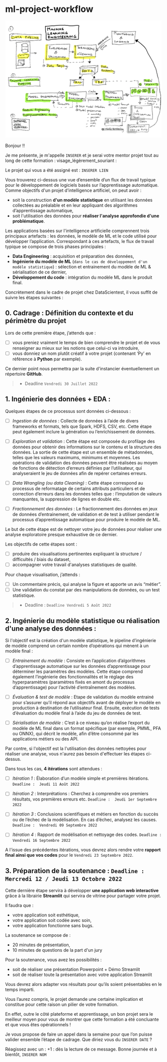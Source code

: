 # ml-project-workflow

!["Machine Learning workflow"](./assets/Mle%20drawing%20-%20page%201.png)

Bonjour !!

Je me présente, je m'appelle `INSERER` et je serai votre mentor projet tout au long de cette formation  : visage_légèrement_souriant : 

Le projet qui vous a été assigné est  :  `INSERER LIEN`

Vous trouverez ci-dessus une vue d’ensemble d’un flux de travail typique pour le développement de logiciels basés sur l’apprentissage automatique. Comme objectifs d'un projet d’intelligence artificiel, on peut avoir : 

* soit la construction **d'un modèle statistique** en utilisant les données collectées au préalable et en leur appliquant des algorithmes d’apprentissage automatique,
* soit l'utilisation des données pour **réaliser l'analyse approfondie d'une problématique**.

 
Les applications basées sur l'intelligence artificielle comprennent trois principaux artefacts :  les données, le modèle de ML et le code utilisé pour développer l’application. Correspondant à ces artefacts, le flux de travail typique se compose de trois phases principales  :  

* **Data Engineering**  :  acquisition et préparation des données, 
* **Ingénierie du modèle de ML** (`dans le cas de développement d'un modèle statistique`) :  sélection et entrainement du modèle de ML & sérialisation de ce dernier, 
* **Développement du code**  :  intégration du modèle ML dans le produit final. 

Concrètement dans le cadre de projet chez DataScientest, il vous suffit de suivre les étapes suivantes : 

## 0. **Cadrage  :**  Définition du contexte et du périmètre du projet

Lors de cette première étape, j’attends que : 

- [ ] vous preniez vraiment le temps de bien comprendre le projet et de vous renseigner au mieux sur les notions que celui-ci va introduire,
- [ ] vous donniez un nom plutôt créatif à votre projet (contenant ‘Py’ en référence à **Python** par exemple).

Ce dernier point nous permettra par la suite d'instancier éventuellement un répertoire **GitHub**.

>* Deadline `Vendredi 30 Juillet 2022`
	
## 1. **Ingénierie des données + EDA  :**

Quelques étapes de ce processus sont données ci-dessous  :   

- [ ] *Ingestion de données* :  Collecte de données à l’aide de divers frameworks et formats, tels que Spark, HDFS, CSV, etc. Cette étape peut également inclure la génération ou l’enrichissement de données. 

- [ ] *Exploration et validation* :  Cette étape est composée du profilage des données pour obtenir des informations sur le contenu et la structure des données. La sortie de cette étape est un ensemble de métadonnées, telles que les valeurs maximums, minimums et moyennes. Les opérations de validation des données peuvent être réalisées au moyen de fonctions de détection d’erreurs définies par l’utilisateur, qui analyseraient le jeu de données afin de repérer certaines erreurs.  

- [ ] *Data Wrangling (ou data Cleaning)* :  Cette étape correspond au processus de reformatage de certains attributs particuliers et de correction d’erreurs dans les données telles que  :  l’imputation de valeurs manquantes, la suppression de lignes en double etc.  

- [ ] *Fractionnement des données* :  Le fractionnement des données en jeux de données d’entrainement, de validation et de test à utiliser pendant le processus d’apprentissage automatique pour produire le modèle de ML. 

Le but de cette étape est de nettoyer votre jeu de données pour réaliser une analyse exploratoire presque exhaustive de ce dernier.

Les objectifs de cette étapes sont : 

- [ ] produire des visualisations pertinentes expliquant la structure / difficultés / biais du dataset,
- [ ] accompagner votre travail d'analyses statistiques de qualité.

Pour chaque visualisation, j’attends  : 
- [ ] Un commentaire précis, qui analyse la figure et apporte un avis “métier”.
- [ ] Une validation du constat par des manipulations de données, ou un test statistique.

>* Deadline :  `Deadline Vendredi 5 Août 2022`

## 2. **Ingénierie du modèle statistique ou réalisation d'une analyse des données  :**

Si l'objectif est la création d'un modèle statistique, le pipeline d’ingénierie de modèle comprend un certain nombre d’opérations qui mènent à un modèle final  :  

- [ ] *Entrainement du modèle* : Consiste en l’application d’algorithmes d’apprentissage automatique sur les données d’apprentissage pour déterminer les paramètres des modèles. Cette étape comprend également l’ingénierie des fonctionnalités et le réglage des hyperparamètres (paramètres fixés en amont du processus d’apprentissage) pour l’activité d’entraînement des modèles. 

- [ ] *Évaluation & test de modèle* : Etape de validation du modèle entrainé pour s’assurer qu’il répond aux objectifs avant de déployer le modèle en production à destination de l’utilisateur final. Ensuite, exécution de tests d’évaluation du modèle final à l’aide du jeu de données de test. 

- [ ] *Sérialisation de modèle* : C’est à ce niveau qu’on réalise l’export du modèle de ML final dans un format spécifique (par exemple, PMML, PFA ou ONNX), qui décrit le modèle, afin d’être consommé par les applications métiers ou des API. 

Par contre, si l'objectif est la l'utilisation des données nettoyées pour réaliser une analyse, vous n'aurez pas besoin d'effectuer les étapes ci-dessus.

Dans tous les cas, **4 itérations** sont attendues  : 

- [ ] *Itération 1*  :  Élaboration d’un modèle simple et premières itérations.
	`Deadline :  Jeudi 11 Août 2022`

- [ ] *Itération 2*  :  Interprétations  :  Cherchez à comprendre vos premiers résultats, vos premières erreurs etc. 
	`Deadline :  Jeudi 1er Septembre 2022`

- [ ] *Itération 3*  :  Conclusions scientifiques et métiers en fonction du succès ou de l’échec de la modélisation. En cas d’échec, analysez les causes.
	`Deadline :  Vendredi 09 Septembre 2022`

- [ ] *Itération 4* :  Rapport de modélisation et nettoyage des codes.
	`Deadline :  Vendredi 16 Septembre 2022`

A l'issue des précédentes itérations, vous devrez alors rendre votre **rapport final ainsi que vos codes** pour le `Vendredi 23 Septembre 2022`.

## 3. **Préparation de la soutenance  :** `Deadline :  Mercredi 12 / Jeudi 13 Octobre 2022`

Cette dernière étape servira à développer **une application web interactive** grâce à la librairie **Streamlit** qui servira de vitrine pour partager votre projet.

Il faudra que : 

* votre application soit esthétique,
* votre application soit codée avec soin,
* votre application fonctionne sans bugs.

La soutenance se compose de : 

* 20 minutes de présentation,
* 10 minutes de questions de la part d'un jury

Pour la soutenance, vous avez les possibilités :

* soit de réaliser une présentation Powerpoint + Démo Streamlit
* soit de réaliser toute la présentation avec votre application Streamlit

Vous devrez alors adapter vos résultats pour qu’ils soient présentables en le temps imparti.

Vous l’aurez compris, le projet demande une certaine implication et constitue pour cette raison un pilier de votre formation.

En effet, outre le côté plateforme et apprentissage, un bon projet sera le meilleur moyen pour vous de montrer que cette formation a été concluante et que vous êtes opérationnels !

Je vous propose de faire un appel dans la semaine pour que l’on puisse valider ensemble l’étape de cadrage. Que diriez vous du  `INSERER DATE` ?

Réagissez avec un  : +1 :  dès la lecture de ce message.
Bonne journée et à bientôt,
`INSERER NOM`
